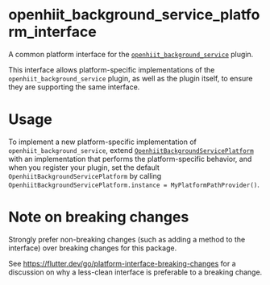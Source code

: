 # openhiit_background_service_platform_interface

A common platform interface for the [`openhiit_background_service`][1] plugin.

This interface allows platform-specific implementations of the `openhiit_background_service`
plugin, as well as the plugin itself, to ensure they are supporting the
same interface.

# Usage

To implement a new platform-specific implementation of `openhiit_background_service`, extend
[`OpenhiitBackgroundServicePlatform`][2] with an implementation that performs the
platform-specific behavior, and when you register your plugin, set the default
`OpenhiitBackgroundServicePlatform` by calling
`OpenhiitBackgroundServicePlatform.instance = MyPlatformPathProvider()`.

# Note on breaking changes

Strongly prefer non-breaking changes (such as adding a method to the interface)
over breaking changes for this package.

See https://flutter.dev/go/platform-interface-breaking-changes for a discussion
on why a less-clean interface is preferable to a breaking change.

[1]: ../
[2]: lib/openhiit_background_service_platform_interface.dart